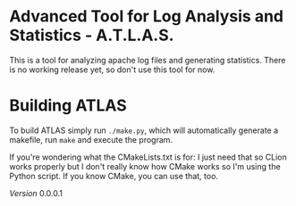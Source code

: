 # Advanced Tool for Log Analysis and Statistics - A.T.L.A.S.
This is a tool for analyzing apache log files and generating statistics. There is no working release yet, so don't use
this tool for now.

# Building ATLAS
To build ATLAS simply run `./make.py`, which will automatically generate a makefile, run `make` and execute the program.

If you're wondering what the CMakeLists.txt is for: I just need that so CLion works properly but I don't really know
how CMake works so I'm using the Python script. If you know CMake, you can use that, too.

_Version_ 0.0.0.1